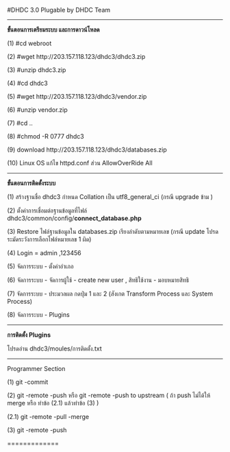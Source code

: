 #DHDC 3.0 Plugable  by DHDC Team
<hr>

<p><b>ขั้นตอนการเตรียมระบบ และการดาวน์โหลด</b>
<p>(1) #cd webroot
<p>(2) #wget http://203.157.118.123/dhdc3/dhdc3.zip
<p>(3) #unzip dhdc3.zip
<p>(4) #cd dhdc3
<p>(5) #wget http://203.157.118.123/dhdc3/vendor.zip
<p>(6) #unzip vendor.zip
<p>(7) #cd ..
<p>(8) #chmod -R 0777 dhdc3
<p>(9) download  http://203.157.118.123/dhdc3/databases.zip
<p>(10) Linux OS แก้ไข httpd.conf  ส่วน AllowOverRide  All
<hr>
<p> <b>ขั้นตอนการติดตั้งระบบ</b>
<p>(1) สร้างฐานชื่อ dhdc3 กำหนด Collation เป็น utf8_general_ci (กรณี upgrade ข้าม )
<p>(2) ตั้งค่าการเชื่อมต่อฐานข้อมูลที่ไฟล์ dhdc3/common/config/<b>connect_database.php</b>
<p>(3) Restore ไฟล์ฐานข้อมูลใน databases.zip เรียงลำดับตามหมายเลข (กรณี update โปรดระมัดระวังการเลือกไฟล์หมายเลข 1 ผิด)
<p>(4) Login = admin ,123456
<p>(5) จัดการระบบ - ตั้งค่าอำเภอ 
<p>(6) จัดการระบบ - จัดการผู้ใช้ - create new user , สิทธิใช้งาน - มอบหมายสิทธิ
<p>(7) จัดการระบบ - ประมวลผล กดปุ่ม 1 และ 2  (สังเกต Transform Process และ System Process)
<p>(8) จัดการระบบ - Plugins

<hr>
<p><b>การติดตั้ง Plugins</b>
<p>โปรดอ่าน dhdc3/moules/การติดตั้ง.txt


<hr>
<p>Programmer Section
<p> (1) git -commit
<p> (2) git -remote -push หรือ git -remote -push to upstream ( ถ้า push ไม่ได้ให้ merge หรือ ทำข้อ (2.1) แล้วทำข้อ (3) )
<p> (2.1) git -remote -pull -merge
<p> (3) git -remote -push
<p>=============


